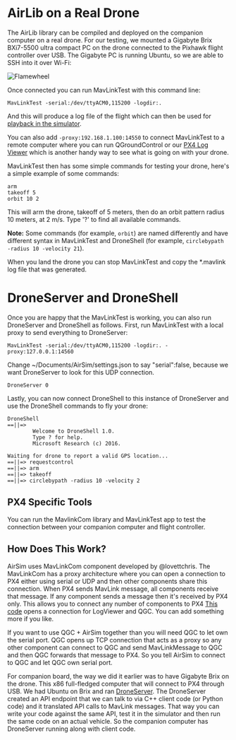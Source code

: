 # AirLib on a Real Drone

The AirLib library can be compiled and deployed on the companion computer on a real drone. For our testing, we mounted a Gigabyte Brix BXi7-5500 ultra compact PC on the drone connected to the Pixhawk flight controller over USB. The Gigabyte PC is running Ubuntu, so we are able to SSH into it over Wi-Fi:

![Flamewheel](images/Flamewheel.png)

Once connected you can run MavLinkTest with this command line:
```
MavLinkTest -serial:/dev/ttyACM0,115200 -logdir:.
```
And this will produce a log file of the flight which can then be used for [playback in the simulator](playback.md).

You can also add `-proxy:192.168.1.100:14550` to connect MavLinkTest to a remote computer where you can run QGroundControl or our
[PX4 Log Viewer](log_viewer.md) which is another handy way to see what is going on with your drone.

MavLinkTest then has some simple commands for testing your drone, here's a simple example of some commands:

```
arm
takeoff 5
orbit 10 2
```

This will arm the drone, takeoff of 5 meters, then do an orbit pattern radius 10 meters, at 2 m/s.
Type '?' to find all available commands.

**Note:** Some commands (for example, `orbit`) are named differently and have different syntax in MavLinkTest and DroneShell (for example, `circlebypath -radius 10 -velocity 21`).

When you land the drone you can stop MavLinkTest and copy the *.mavlink log file that was generated.

# DroneServer and DroneShell

Once you are happy that the MavLinkTest is working, you can also run DroneServer and DroneShell as follows. First, run MavLinkTest with a local proxy to send everything to DroneServer:

```
MavLinkTest -serial:/dev/ttyACM0,115200 -logdir:. -proxy:127.0.0.1:14560
```
Change ~/Documents/AirSim/settings.json to say "serial":false, because we want DroneServer to look for this UDP connection.

```
DroneServer 0
```

Lastly, you can now connect DroneShell to this instance of DroneServer and use the DroneShell commands to fly your drone:

```
DroneShell
==||=>
        Welcome to DroneShell 1.0.
        Type ? for help.
        Microsoft Research (c) 2016.

Waiting for drone to report a valid GPS location...
==||=> requestcontrol
==||=> arm
==||=> takeoff
==||=> circlebypath -radius 10 -velocity 2
```

## PX4 Specific Tools
You can run the MavlinkCom library and MavLinkTest app to test the connection
between your companion computer and flight controller.

## How Does This Work?
AirSim uses MavLinkCom component developed by @lovettchris. The MavLinkCom has a proxy architecture where you can open a connection to PX4 either using serial or UDP and then other components share this connection. When PX4 sends MavLink message, all components receive that message. If any component sends a message then it's received by PX4 only. This allows you to connect any number of components to PX4 [This code](https://github.com/microsoft/AirSim/blob/master/AirLib/include/vehicles/multirotor/firmwares/mavlink/MavLinkMultirotorApi.hpp#L600) opens a connection for LogViewer and QGC. You can add something more if you like.

If you want to use QGC + AirSim together than you will need QGC to let own the serial port. QGC opens up TCP connection that acts as a proxy so any other component can connect to QGC and send MavLinkMessage to QGC and then QGC forwards that message to PX4. So you tell AirSim to connect to QGC and let QGC own serial port.

For companion board, the way we did it earlier was to have Gigabyte Brix on the drone. This x86 full-fledged computer that will connect to PX4 through USB. We had Ubuntu on Brix and ran [DroneServer](https://github.com/Microsoft/AirSim/tree/master/DroneServer). The DroneServer created an API endpoint that we can talk to via C++ client code (or Python code) and it translated API calls to MavLink messages. That way you can write your code against the same API, test it in the simulator and then run the same code on an actual vehicle. So the companion computer has DroneServer running along with client code.
